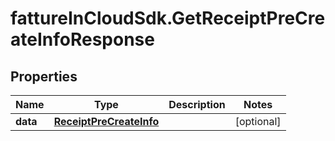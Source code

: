 # fattureInCloudSdk.GetReceiptPreCreateInfoResponse

## Properties

Name | Type | Description | Notes
------------ | ------------- | ------------- | -------------
**data** | [**ReceiptPreCreateInfo**](ReceiptPreCreateInfo.md) |  | [optional] 


